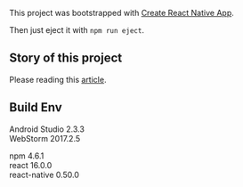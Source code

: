 This project was bootstrapped with [Create React Native App](https://github.com/react-community/create-react-native-app).

Then just eject it with `npm run eject`.

## Story of this project

Please reading this [article](http://johnwatsondev.com/2017/11/23/you-must-know-the-knowledge-of-react-navite-navigation).

## Build Env

Android Studio 2.3.3  
WebStorm 2017.2.5  

npm 4.6.1  
react 16.0.0  
react-native 0.50.0

